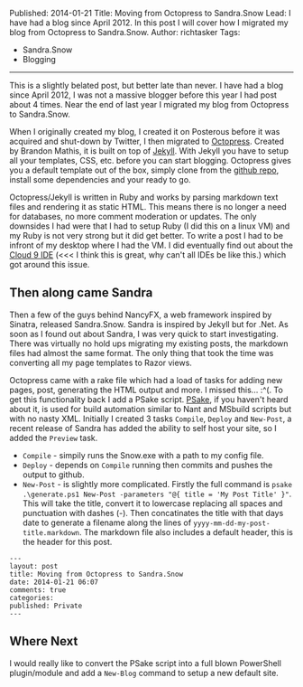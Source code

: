 Published: 2014-01-21
Title: Moving from Octopress to Sandra.Snow
Lead: I have had a blog since April 2012. In this post I will cover how I migrated my blog from Octopress to Sandra.Snow.
Author: richtasker
Tags:
  - Sandra.Snow
  - Blogging
---
This is a slightly belated post, but better late than never.
I have had a blog since April 2012, I was not a massive blogger before this year I had post about 4 times. Near the end of last year I migrated my blog from Octopress to Sandra.Snow.

When I originally created my blog, I created it on Posterous before it was acquired and shut-down by Twitter, I then migrated to [Octopress](http://octopress.org/). Created by Brandon Mathis, it is built on top of 
[Jekyll](http://jekyllrb.com/). With Jekyll you have to setup all your templates, CSS, etc. before you can start blogging. Octopress gives you a default template out of the box, simply clone from the [github repo](https://github.com/imathis/octopress), install some dependencies and your ready to go.

Octopress/Jekyll is written in Ruby and works by parsing markdown text files and rendering it as static HTML.
This means there is no longer a need for databases, no more comment moderation or updates. The only downsides I had were that I had to setup Ruby (I did this on a linux VM) and my Ruby is not very strong but it did get better. To write a post I had to be infront of my desktop where I had the VM. I did eventually find out about the [Cloud 9 IDE](https://c9.io/) (<<< I think this is great, why can't all IDEs be like this.) which got around this issue.

## Then along came Sandra

Then a few of the guys behind NancyFX, a web framework inspired by Sinatra, released Sandra.Snow. Sandra is inspired by Jekyll but for .Net. As soon as I found out about Sandra, I was very quick to start investigating. There was virtually no hold ups migrating my existing posts, the markdown files had almost the same format. The only thing that took the time was converting all my page templates to Razor views.

Octopress came with a rake file which had a load of tasks for adding new pages, post, generating the HTML output and more. I missed this... :^(. 
To get this functionality back I add a PSake script. [PSake](https://github.com/psake/psake), if you haven't heard about it, is used for build automation similar to Nant and MSbuild scripts but with no nasty XML.
Initially I created 3 tasks `Compile`, `Deploy` and `New-Post`, a recent release of Sandra has added the ability to self host your site, so I added the `Preview` task.

+ `Compile` - simpily runs the Snow.exe with a path to my config file. 
+ `Deploy` - depends on `Compile` running then commits and pushes the output to github.
+ `New-Post` - is slightly more complicated. Firstly the full command is `psake .\generate.ps1 New-Post -parameters "@{ title = 'My Post Title' }"`.
This will take the title, convert it to lowercase replacing all spaces and punctuation with dashes (-). Then concatinates the title with that days date to generate
a filename along the lines of `yyyy-mm-dd-my-post-title.markdown`. The markdown file also includes a default header, this is the header for this post.

<pre><code>---
layout: post
title: Moving from Octopress to Sandra.Snow
date: 2014-01-21 06:07
comments: true
categories:
published: Private
---
</code></pre>

## Where Next

I would really like to convert the PSake script into a full blown PowerShell plugin/module and add a `New-Blog` command to setup a new default site.
